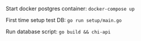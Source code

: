 Start docker postgres container: `docker-compose up`

First time setup test DB: `go run setup/main.go`

Run database script: `go build && chi-api`